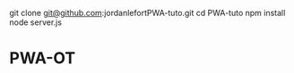 
  git clone git@github.com:jordanlefortPWA-tuto.git
  cd PWA-tuto
  npm install
  node server.js


# PWA-OT

